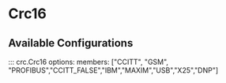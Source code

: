 # Crc16

## Available Configurations

::: crc.Crc16
    options:
        members: ["CCITT", "GSM", "PROFIBUS","CCITT_FALSE","IBM","MAXIM","USB","X25","DNP"]
